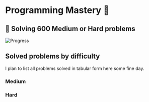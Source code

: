 # Programming Mastery :punch:

## :goal_net:  Solving 600 Medium or Hard problems 

![Progress](https://progress-bar.dev/104/?scale=600&title=InterviewGod&width=500&color=babaca&suffix=+problems+solved)

## Solved problems by difficulty
I plan to list all problems solved in tabular form here some fine day.

### Medium

### Hard

